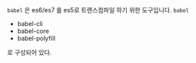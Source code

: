 ``babel`` 은 es6/es7 를 es5로 트랜스컴파일 하기 위한 도구입니다.
``babel``
- babel-cli
- babel-core
- babel-polyfill

로 구성되어 있다.